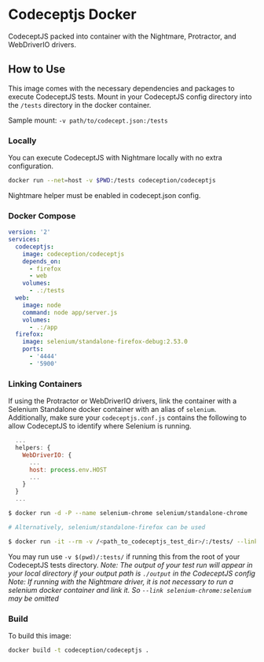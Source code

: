 # Codeceptjs Docker

CodeceptJS packed into container with the Nightmare, Protractor, and WebDriverIO drivers.

## How to Use

This image comes with the necessary dependencies and packages to execute CodeceptJS tests.
Mount in your CodeceptJS config directory into the `/tests` directory in the docker container.

Sample mount: `-v path/to/codecept.json:/tests`

### Locally

You can execute CodeceptJS with Nightmare locally with no extra configuration.

```sh
docker run --net=host -v $PWD:/tests codeception/codeceptjs
```

Nightmare helper must be enabled in codecept.json config.

### Docker Compose

```yaml
version: '2'
services:
  codeceptjs:
    image: codeception/codeceptjs
    depends_on:
      - firefox
      - web
    volumes:
      - .:/tests
  web:
    image: node
    command: node app/server.js
    volumes:
      - .:/app
  firefox:
    image: selenium/standalone-firefox-debug:2.53.0
    ports:
      - '4444'
      - '5900'
```

### Linking Containers

If using the Protractor or WebDriverIO drivers, link the container with a Selenium Standalone docker container with an alias of `selenium`. Additionally, make sure your `codeceptjs.conf.js` contains the following to allow CodeceptJS to identify where Selenium is running.

```javascript
  ...
  helpers: {
    WebDriverIO: {
      ...
      host: process.env.HOST
      ...
    }
  }
  ...
```

```sh
$ docker run -d -P --name selenium-chrome selenium/standalone-chrome

# Alternatively, selenium/standalone-firefox can be used

$ docker run -it --rm -v /<path_to_codeceptjs_test_dir>/:/tests/ --link selenium-chrome:selenium codeception/codeceptjs
```

You may run use `-v $(pwd)/:tests/` if running this from the root of your CodeceptJS tests directory.
_Note: The output of your test run will appear in your local directory if your output path is `./output` in the CodeceptJS config_
_Note: If running with the Nightmare driver, it is not necessary to run a selenium docker container and link it. So `--link selenium-chrome:selenium` may be omitted_

### Build

To build this image:

```sh
docker build -t codeception/codeceptjs .
```